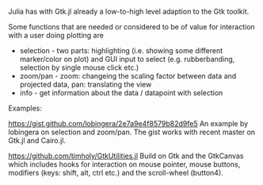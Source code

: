 Julia has with Gtk.jl already a low-to-high level adaption to the Gtk toolkit.

Some functions that are needed or considered to be of value for interaction with a user doing plotting are 
* selection - two parts: highlighting (i.e. showing some different marker/color on plot) and GUI input to select (e.g. rubberbanding, selection by single mouse click etc.)
* zoom/pan - zoom: changeing the scaling factor between data and projected data, pan: translating the view
* info - get information about the data / datapoint with selection

Examples:

https://gist.github.com/lobingera/2e7a9e4f8579b82d9fe5
An example by lobingera on selection and zoom/pan. The gist works with recent master on Gtk.jl and Cairo.jl.

https://github.com/timholy/GtkUtilities.jl
Build on Gtk and the GtkCanvas which includes hooks for interaction on mouse pointer, mouse buttons, modifiers (keys: shift, alt, ctrl etc.) and the scroll-wheel (button4).
